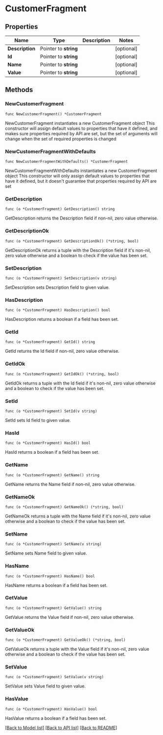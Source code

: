 # CustomerFragment

## Properties

Name | Type | Description | Notes
------------ | ------------- | ------------- | -------------
**Description** | Pointer to **string** |  | [optional] 
**Id** | Pointer to **string** |  | [optional] 
**Name** | Pointer to **string** |  | [optional] 
**Value** | Pointer to **string** |  | [optional] 

## Methods

### NewCustomerFragment

`func NewCustomerFragment() *CustomerFragment`

NewCustomerFragment instantiates a new CustomerFragment object
This constructor will assign default values to properties that have it defined,
and makes sure properties required by API are set, but the set of arguments
will change when the set of required properties is changed

### NewCustomerFragmentWithDefaults

`func NewCustomerFragmentWithDefaults() *CustomerFragment`

NewCustomerFragmentWithDefaults instantiates a new CustomerFragment object
This constructor will only assign default values to properties that have it defined,
but it doesn't guarantee that properties required by API are set

### GetDescription

`func (o *CustomerFragment) GetDescription() string`

GetDescription returns the Description field if non-nil, zero value otherwise.

### GetDescriptionOk

`func (o *CustomerFragment) GetDescriptionOk() (*string, bool)`

GetDescriptionOk returns a tuple with the Description field if it's non-nil, zero value otherwise
and a boolean to check if the value has been set.

### SetDescription

`func (o *CustomerFragment) SetDescription(v string)`

SetDescription sets Description field to given value.

### HasDescription

`func (o *CustomerFragment) HasDescription() bool`

HasDescription returns a boolean if a field has been set.

### GetId

`func (o *CustomerFragment) GetId() string`

GetId returns the Id field if non-nil, zero value otherwise.

### GetIdOk

`func (o *CustomerFragment) GetIdOk() (*string, bool)`

GetIdOk returns a tuple with the Id field if it's non-nil, zero value otherwise
and a boolean to check if the value has been set.

### SetId

`func (o *CustomerFragment) SetId(v string)`

SetId sets Id field to given value.

### HasId

`func (o *CustomerFragment) HasId() bool`

HasId returns a boolean if a field has been set.

### GetName

`func (o *CustomerFragment) GetName() string`

GetName returns the Name field if non-nil, zero value otherwise.

### GetNameOk

`func (o *CustomerFragment) GetNameOk() (*string, bool)`

GetNameOk returns a tuple with the Name field if it's non-nil, zero value otherwise
and a boolean to check if the value has been set.

### SetName

`func (o *CustomerFragment) SetName(v string)`

SetName sets Name field to given value.

### HasName

`func (o *CustomerFragment) HasName() bool`

HasName returns a boolean if a field has been set.

### GetValue

`func (o *CustomerFragment) GetValue() string`

GetValue returns the Value field if non-nil, zero value otherwise.

### GetValueOk

`func (o *CustomerFragment) GetValueOk() (*string, bool)`

GetValueOk returns a tuple with the Value field if it's non-nil, zero value otherwise
and a boolean to check if the value has been set.

### SetValue

`func (o *CustomerFragment) SetValue(v string)`

SetValue sets Value field to given value.

### HasValue

`func (o *CustomerFragment) HasValue() bool`

HasValue returns a boolean if a field has been set.


[[Back to Model list]](../README.md#documentation-for-models) [[Back to API list]](../README.md#documentation-for-api-endpoints) [[Back to README]](../README.md)


